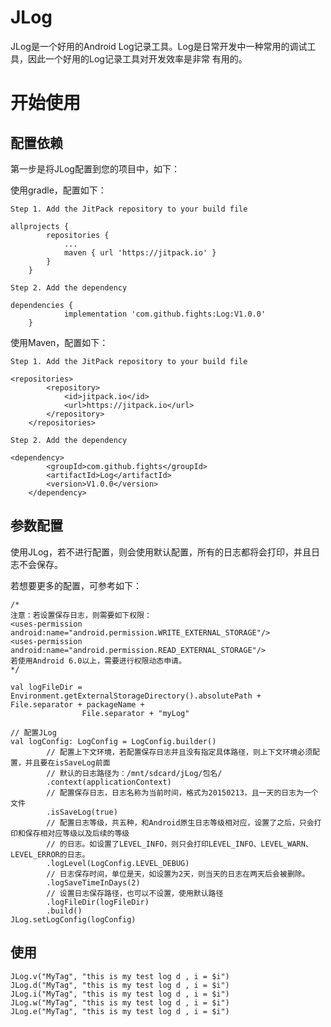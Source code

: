 # JLog

JLog是一个好用的Android Log记录工具。Log是日常开发中一种常用的调试工具，因此一个好用的Log记录工具对开发效率是非常
有用的。

# 开始使用

## 配置依赖
第一步是将JLog配置到您的项目中，如下：

使用gradle，配置如下：

    Step 1. Add the JitPack repository to your build file

    allprojects {
    		repositories {
    			...
    			maven { url 'https://jitpack.io' }
    		}
    	}

    Step 2. Add the dependency

    dependencies {
    	        implementation 'com.github.fights:Log:V1.0.0'
    	}

使用Maven，配置如下：

    Step 1. Add the JitPack repository to your build file

    <repositories>
    		<repository>
    		    <id>jitpack.io</id>
    		    <url>https://jitpack.io</url>
    		</repository>
    	</repositories>

    Step 2. Add the dependency

    <dependency>
    	    <groupId>com.github.fights</groupId>
    	    <artifactId>Log</artifactId>
    	    <version>V1.0.0</version>
    	</dependency>

## 参数配置

使用JLog，若不进行配置，则会使用默认配置，所有的日志都将会打印，并且日志不会保存。

若想要更多的配置，可参考如下：

    /*
    注意：若设置保存日志，则需要如下权限：
    <uses-permission android:name="android.permission.WRITE_EXTERNAL_STORAGE"/>
    <uses-permission android:name="android.permission.READ_EXTERNAL_STORAGE"/>
    若使用Android 6.0以上，需要进行权限动态申请。
    */

    val logFileDir = Environment.getExternalStorageDirectory().absolutePath + File.separator + packageName +
                    File.separator + "myLog"

    // 配置JLog
    val logConfig: LogConfig = LogConfig.builder()
            // 配置上下文环境，若配置保存日志并且没有指定具体路径，则上下文环境必须配置，并且要在isSaveLog前面
            // 默认的日志路径为：/mnt/sdcard/jLog/包名/
            .context(applicationContext)
            // 配置保存日志，日志名称为当前时间，格式为20150213，且一天的日志为一个文件
            .isSaveLog(true)
            // 配置日志等级，共五种，和Android原生日志等级相对应，设置了之后，只会打印和保存相对应等级以及后续的等级
            // 的日志。如设置了LEVEL_INFO，则只会打印LEVEL_INFO、LEVEL_WARN、LEVEL_ERROR的日志。
            .logLevel(LogConfig.LEVEL_DEBUG)
            // 日志保存时间，单位是天，如设置为2天，则当天的日志在两天后会被删除。
            .logSaveTimeInDays(2)
            // 设置日志保存路径，也可以不设置，使用默认路径
            .logFileDir(logFileDir)
            .build()
    JLog.setLogConfig(logConfig)

## 使用

    JLog.v("MyTag", "this is my test log d , i = $i")
    JLog.d("MyTag", "this is my test log d , i = $i")
    JLog.i("MyTag", "this is my test log d , i = $i")
    JLog.w("MyTag", "this is my test log d , i = $i")
    JLog.e("MyTag", "this is my test log d , i = $i")